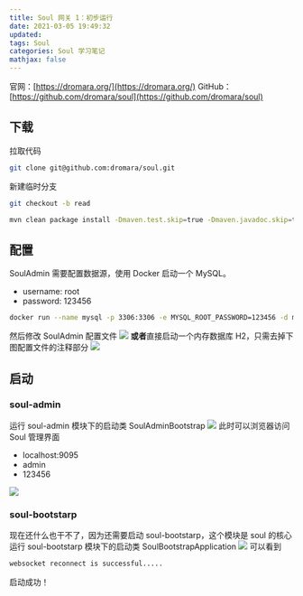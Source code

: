 ```yaml
---
title: Soul 网关 1：初步运行
date: 2021-03-05 19:49:32
updated: 
tags: Soul
categories: Soul 学习笔记
mathjax: false
---
```


官网：[https://dromara.org/](https://dromara.org/)
GitHub：[https://github.com/dromara/soul](https://github.com/dromara/soul)

## 下载
拉取代码
```bash
git clone git@github.com:dromara/soul.git
```
新建临时分支
```bash
git checkout -b read
```
```bash
mvn clean package install -Dmaven.test.skip=true -Dmaven.javadoc.skip=true -Drat.skip=true -Dcheckstyle.skip=true
```
## 配置
SoulAdmin 需要配置数据源，使用 Docker 启动一个 MySQL。

- username: root
- password: 123456
```bash
docker run --name mysql -p 3306:3306 -e MYSQL_ROOT_PASSWORD=123456 -d mysql:latest
```
然后修改 SoulAdmin  配置文件
![](https://ced-md-picture.oss-cn-beijing.aliyuncs.com/img/20210305195101.png)
**或者**直接启动一个内存数据库 H2，只需去掉下图配置文件的注释部分
![](https://ced-md-picture.oss-cn-beijing.aliyuncs.com/img/20210305195118.png)

## 启动
### soul-admin
运行 soul-admin 模块下的启动类 SoulAdminBootstrap
![](https://ced-md-picture.oss-cn-beijing.aliyuncs.com/img/20210305195131.png)
此时可以浏览器访问 Soul 管理界面


- localhost:9095
- admin
- 123456

![](https://ced-md-picture.oss-cn-beijing.aliyuncs.com/img/20210305195157.png)
### soul-bootstarp
现在还什么也干不了，因为还需要启动 soul-bootstarp，这个模块是 soul 的核心
运行  soul-bootstarp 模块下的启动类 SoulBootstrapApplication
![](https://ced-md-picture.oss-cn-beijing.aliyuncs.com/img/20210305195234.png)
可以看到

```bash
websocket reconnect is successful.....
```
启动成功！